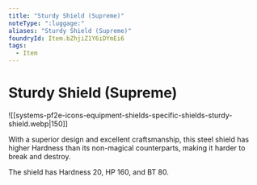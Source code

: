 ```yaml
---
title: "Sturdy Shield (Supreme)"
noteType: ":luggage:"
aliases: "Sturdy Shield (Supreme)"
foundryId: Item.bZhjiZ1Y6iDYmEi6
tags:
  - Item
---
```


# Sturdy Shield (Supreme)
![[systems-pf2e-icons-equipment-shields-specific-shields-sturdy-shield.webp|150]]

With a superior design and excellent craftsmanship, this steel shield has higher Hardness than its non-magical counterparts, making it harder to break and destroy.

The shield has Hardness 20, HP 160, and BT 80.
